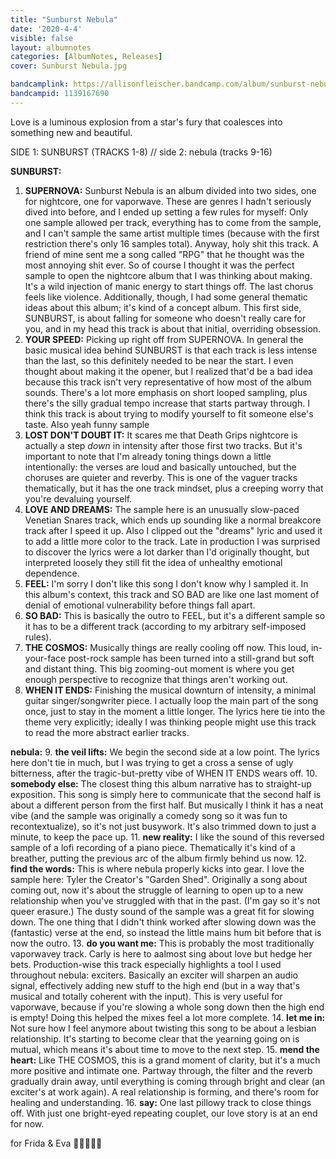 ```yaml
---
title: "Sunburst Nebula"
date: '2020-4-4'
visible: false
layout: albumnotes
categories: [AlbumNotes, Releases]
cover: Sunburst Nebula.jpg

bandcamplink: https://allisonfleischer.bandcamp.com/album/sunburst-nebula
bandcampid: 1139167690
---
```

Love is a luminous explosion from a star's fury that coalesces into something new and beautiful.

SIDE 1: SUNBURST (TRACKS 1-8) //
side 2: nebula (tracks 9-16)

**SUNBURST:**
1. **SUPERNOVA:** Sunburst Nebula is an album divided into two sides, one for nightcore, one for vaporwave. These are genres I hadn't seriously dived into before, and I ended up setting a few rules for myself: Only one sample allowed per track, everything has to come from the sample, and I can't sample the same artist multiple times (because with the first restriction there's only 16 samples total). Anyway, holy shit this track. A friend of mine sent me a song called "RPG" that he thought was the most annoying shit ever. So of course I thought it was the perfect sample to open the nightcore album that I was thinking about making. It's a wild injection of manic energy to start things off. The last chorus feels like violence. Additionally, though, I had some general thematic ideas about this album; it's kind of a concept album. This first side, SUNBURST, is about falling for someone who doesn't really care for you, and in my head this track is about that initial, overriding obsession.
2. **YOUR SPEED:** Picking up right off from SUPERNOVA. In general the basic musical idea behind SUNBURST is that each track is less intense than the last, so this definitely needed to be near the start. I even thought about making it the opener, but I realized that'd be a bad idea because this track isn't very representative of how most of the album sounds. There's a lot more emphasis on short looped sampling, plus there's the silly gradual tempo increase that starts partway through. I think this track is about trying to modify yourself to fit someone else's taste. Also yeah funny sample
3. **LOST DON'T DOUBT IT:** It scares me that Death Grips nightcore is actually a step *down* in intensity after those first two tracks. But it's important to note that I'm already toning things down a little intentionally: the verses are loud and basically untouched, but the choruses are quieter and reverby. This is one of the vaguer tracks thematically, but it has the one track mindset, plus a creeping worry that you're devaluing yourself.
4. **LOVE AND DREAMS:** The sample here is an unusually slow-paced Venetian Snares track, which ends up sounding like a normal breakcore track after I speed it up. Also I clipped out the "dreams" lyric and used it to add a little more color to the track. Late in production I was surprised to discover the lyrics were a lot darker than I'd originally thought, but interpreted loosely they still fit the idea of unhealthy emotional dependence.
5. **FEEL:** I'm sorry I don't like this song I don't know why I sampled it. In this album's context, this track and SO BAD are like one last moment of denial of emotional vulnerability before things fall apart.
6. **SO BAD:** This is basically the outro to FEEL, but it's a different sample so it has to be a different track (according to my arbitrary self-imposed rules).
7. **THE COSMOS:** Musically things are really cooling off now. This loud, in-your-face post-rock sample has been turned into a still-grand but soft and distant thing. This big zooming-out moment is where you get enough perspective to recognize that things aren't working out.
8. **WHEN IT ENDS:** Finishing the musical downturn of intensity, a minimal guitar singer/songwriter piece. I actually loop the main part of the song once, just to stay in the moment a little longer. The lyrics here tie into the theme very explicitly; ideally I was thinking people might use this track to read the more abstract earlier tracks.

**nebula:**
9. **the veil lifts:** We begin the second side at a low point. The lyrics here don't tie in much, but I was trying to get a cross a sense of ugly bitterness, after the tragic-but-pretty vibe of WHEN IT ENDS wears off.
10. **somebody else:** The closest thing this album narrative has to straight-up exposition. This song is simply here to communicate that the second half is about a different person from the first half. But musically I think it has a neat vibe (and the sample was originally a comedy song so it was fun to recontextualize), so it's not just busywork. It's also trimmed down to just a minute, to keep the pace up.
11. **new reality:** I like the sound of this reversed sample of a lofi recording of a piano piece. Thematically it's kind of a breather, putting the previous arc of the album firmly behind us now.
12. **find the words:** This is where nebula properly kicks into gear. I love the sample here: Tyler the Creator's "Garden Shed". Originally a song about coming out, now it's about the struggle of learning to open up to a new relationship when you've struggled with that in the past. (I'm gay so it's not queer erasure.) The dusty sound of the sample was a great fit for slowing down. The one thing that I didn't think worked after slowing down was the (fantastic) verse at the end, so instead the little mains hum bit before that is now the outro.
13. **do you want me:** This is probably the most traditionally vaporwavey track. Carly is here to aalmost sing about love but hedge her bets. Production-wise this track especially highlights a tool I used throughout nebula: exciters. Basically an exciter will sharpen an audio signal, effectively adding new stuff to the high end (but in a way that's musical and totally coherent with the input). This is very useful for vaporwave, because if you're slowing a whole song down then the high end is empty! Doing this helped the mixes feel a lot more complete.
14. **let me in:** Not sure how I feel anymore about twisting this song to be about a lesbian relationship. It's starting to become clear that the yearning going on is mutual, which means it's about time to move to the next step.
15. **mend the heart:** Like THE COSMOS, this is a grand moment of clarity, but it's a much more positive and intimate one. Partway through, the filter and the reverb gradually drain away, until everything is coming through bright and clear (an exciter's at work again). A real relationship is forming, and there's room for healing and understanding.
16. **say:** One last pillowy track to close things off. With just one bright-eyed repeating couplet, our love story is at an end for now.

for Frida & Eva 💙✨💫🌠💖
